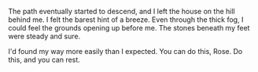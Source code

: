 The path eventually started to descend, and I left the house on the hill behind me. I felt the barest hint of a breeze. Even through the thick fog, I could feel the grounds opening up before me. The stones beneath my feet were steady and sure.

I'd found my way more easily than I expected. You can do this, Rose. Do this, and you can rest. 